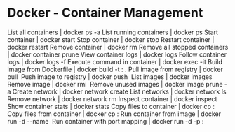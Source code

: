
# Docker - Container Management

List all containers | docker ps -a
List running containers | docker ps
Start container | docker start <container>
Stop container | docker stop <container>
Restart container | docker restart <container>
Remove container | docker rm <container>
Remove all stopped containers | docker container prune
View container logs | docker logs <container>
Follow container logs | docker logs -f <container>
Execute command in container | docker exec -it <container> <command>
Build image from Dockerfile | docker build -t <name>:<tag> .
Pull image from registry | docker pull <image>
Push image to registry | docker push <image>
List images | docker images
Remove image | docker rmi <image>
Remove unused images | docker image prune -a
Create network | docker network create <network>
List networks | docker network ls
Remove network | docker network rm <network>
Inspect container | docker inspect <container>
Show container stats | docker stats
Copy files to container | docker cp <file> <container>:<path>
Copy files from container | docker cp <container>:<path> <file>
Run container from image | docker run -d --name <name> <image>
Run container with port mapping | docker run -d -p <host>:<container> <image>
